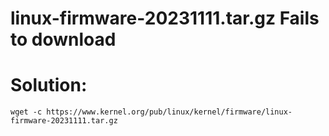 # linux-firmware-20231111.tar.gz Fails to download

# Solution:
```
wget -c https://www.kernel.org/pub/linux/kernel/firmware/linux-firmware-20231111.tar.gz
```
